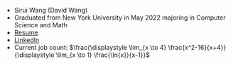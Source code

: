- Sirui Wang (David Wang)
- Graduated from New York University in May 2022 majoring in Computer Science and Math
- [Resume](https://docs.google.com/document/d/15W84SCtoiBs6xRNBdREjYXSb3hacWX_zWlG8k4m5JgU/edit?usp=sharing)
- [LinkedIn](https://www.linkedin.com/in/sirui-wang12/)
- Current job count: $\frac{\displaystyle \lim_{x \to 4} \frac{x^2-16}{x+4}}{\displaystyle \lim_{x \to 1} \frac{\ln{x}}{x-1}}$
